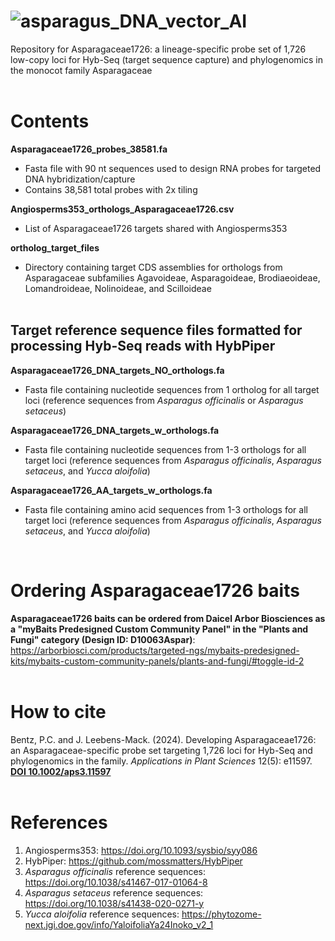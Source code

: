 # ![asparagus_DNA_vector_AI](https://github.com/user-attachments/assets/12c41791-6001-4e92-9a11-ccdbb164b160)

Repository for Asparagaceae1726: a lineage-specific probe set of 1,726 low-copy loci for Hyb-Seq (target sequence capture) and phylogenomics in the monocot family Asparagaceae
   <br>
   <br>

# Contents

 **Asparagaceae1726_probes_38581.fa** 
 - Fasta file with 90 nt sequences used to design RNA probes for targeted DNA hybridization/capture 
 - Contains 38,581 total probes with 2x tiling

 **Angiosperms353_orthologs_Asparagaceae1726.csv** 
 - List of Asparagaceae1726 targets shared with Angiosperms353

 **ortholog_target_files** 
 - Directory containing target CDS assemblies for orthologs from Asparagaceae subfamilies Agavoideae, Asparagoideae, Brodiaeoideae, Lomandroideae, Nolinoideae, and Scilloideae
   <br>
   <br>

## Target reference sequence files formatted for processing Hyb-Seq reads with HybPiper

  **Asparagaceae1726_DNA_targets_NO_orthologs.fa** 
  - Fasta file containing nucleotide sequences from 1 ortholog for all target loci (reference sequences from _Asparagus officinalis_ or _Asparagus setaceus_)

  **Asparagaceae1726_DNA_targets_w_orthologs.fa**
  - Fasta file containing nucleotide sequences from 1-3 orthologs for all target loci (reference sequences from _Asparagus officinalis_, _Asparagus setaceus_, and _Yucca aloifolia_)

  **Asparagaceae1726_AA_targets_w_orthologs.fa** 
   - Fasta file containing amino acid sequences from 1-3 orthologs for all target loci (reference sequences from _Asparagus officinalis_, _Asparagus setaceus_, and _Yucca aloifolia_)
   <br>
   
# Ordering Asparagaceae1726 baits

**Asparagaceae1726 baits can be ordered from Daicel Arbor Biosciences as a "myBaits Predesigned Custom Community Panel" in the "Plants and Fungi" category (Design ID: D10063Aspar)**: https://arborbiosci.com/products/targeted-ngs/mybaits-predesigned-kits/mybaits-custom-community-panels/plants-and-fungi/#toggle-id-2
   <br>
   <br>
   
# How to cite

Bentz, P.C. and J. Leebens-Mack. (2024). Developing Asparagaceae1726: an Asparagaceae-specific probe set targeting 1,726 loci for Hyb-Seq and phylogenomics in the family. _Applications in Plant Sciences_ 12(5): e11597.
   <br>
**[DOI 10.1002/aps3.11597](https://doi.org/10.1002/aps3.11597)**
   <br>
   <br>
   
# References
 
 1. Angiosperms353: https://doi.org/10.1093/sysbio/syy086
 2. HybPiper: https://github.com/mossmatters/HybPiper
 3. _Asparagus officinalis_ reference sequences: https://doi.org/10.1038/s41467-017-01064-8
 4. _Asparagus setaceus_ reference sequences: https://doi.org/10.1038/s41438-020-0271-y
 5. _Yucca aloifolia_ reference sequences: https://phytozome-next.jgi.doe.gov/info/YaloifoliaYa24Inoko_v2_1
